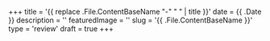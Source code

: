 +++
title = '{{ replace .File.ContentBaseName "-" " " | title }}'
date = {{ .Date }}
description = ''
featuredImage = ''
slug = '{{ .File.ContentBaseName }}'
type = 'review'
draft = true
+++
